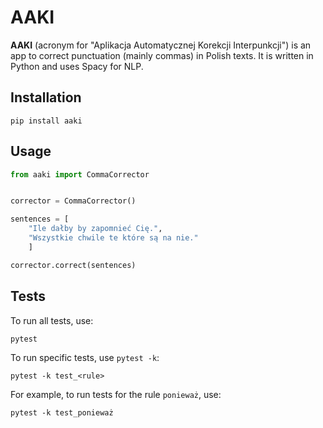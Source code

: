 # AAKI

**AAKI** (acronym for "Aplikacja Automatycznej Korekcji Interpunkcji") is an app to correct punctuation (mainly commas) in Polish texts. It is written in Python and uses Spacy for NLP.

## Installation

```
pip install aaki
```

## Usage

```python
from aaki import CommaCorrector


corrector = CommaCorrector()

sentences = [
    "Ile dałby by zapomnieć Cię.",
    "Wszystkie chwile te które są na nie."
    ]

corrector.correct(sentences)
```

## Tests

To run all tests, use:
```
pytest
```

To run specific tests, use `pytest -k`:

```
pytest -k test_<rule>
```

For example, to run tests for the rule `ponieważ`, use:

```
pytest -k test_ponieważ
```
